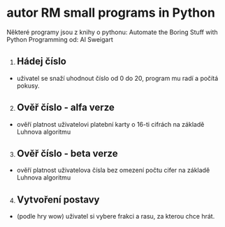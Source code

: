 # autor RM small programs in Python #
Některé programy jsou z knihy o pythonu: Automate the Boring Stuff with Python Programming od: Al Sweigart

1. ## Hádej číslo ##
- uživatel se snaží uhodnout číslo od 0 do 20, program mu radí a počítá pokusy.

2. ## Ověř číslo - alfa verze ##
- ověří platnost uživatelovi platební karty o 16-ti cifrách na základě Luhnova algoritmu

3. ## Ověř číslo - beta verze ##
- ověří platnost uživatelova čísla bez omezení počtu cifer na základě Luhnova algoritmu

4. ## Vytvoření postavy ##
- (podle hry wow) uživatel si vybere frakci a rasu, za kterou chce hrát.
